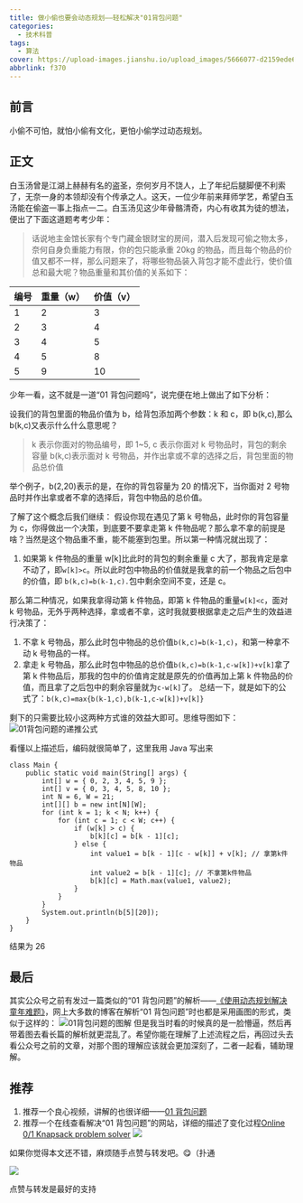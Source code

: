 ```yaml
---
title: 做小偷也要会动态规划——轻松解决"01背包问题"
categories:
  - 技术科普
tags:
  - 算法
cover: https://upload-images.jianshu.io/upload_images/5666077-d2159ede6891341f.png?imageMogr2/auto-orient/strip%7CimageView2/2/w/1240
abbrlink: f370
---
```


## 前言

小偷不可怕，就怕小偷有文化，更怕小偷学过动态规划。

## 正文

白玉汤曾是江湖上赫赫有名的盗圣，奈何岁月不饶人，上了年纪后腿脚便不利索了，无奈一身的本领却没有个传承之人。这天，一位少年前来拜师学艺，希望白玉汤能在偷盗一事上指点一二。白玉汤见这少年骨骼清奇，内心有收其为徒的想法，便出了下面这道题考考少年：

> 话说地主金馆长家有个专门藏金银财宝的房间，潜入后发现可偷之物太多，奈何自身负重能力有限，你的包只能承重 20kg 的物品，而且每个物品的价值又都不一样，那么问题来了，将哪些物品装入背包才能不虚此行，使价值总和最大呢？物品重量和其价值的关系如下：

| 编号 | 重量（w） | 价值（v） |
| ---- | --------- | --------- |
| 1    | 2         | 3         |
| 2    | 3         | 4         |
| 3    | 4         | 5         |
| 4    | 5         | 8         |
| 5    | 9         | 10        |

少年一看，这不就是一道“01 背包问题吗”，说完便在地上做出了如下分析：

设我们的背包里面的物品价值为 b，给背包添加两个参数：k 和 c，即 b(k,c),那么 b(k,c)又表示什么什么意思呢？

> k 表示你面对的物品编号，即 1~5,
> c 表示你面对 k 号物品时，背包的剩余容量
> b(k,c)表示面对 k 号物品，并作出拿或不拿的选择之后，背包里面的物品总价值

举个例子，b(2,20)表示的是，在你的背包容量为 20 的情况下，当你面对 2 号物品时并作出拿或者不拿的选择后，背包中物品的总价值。

了解了这个概念后我们继续：
假设你现在遇见了第 k 号物品，此时你的背包容量为 c，你得做出一个决策，到底要不要拿走第 k 件物品呢？那么拿不拿的前提是啥？当然是这个物品重不重，能不能塞到包里。所以第一种情况就出现了：

1. 如果第 k 件物品的重量 w[k]比此时的背包的剩余重量 c 大了，那我肯定是拿不动了，即`w[k]>c`。所以此时包中物品的价值就是我拿的前一个物品之后包中的价值，即 `b(k,c)=b(k-1,c).`包中剩余空间不变，还是 c。

那么第二种情况，如果我拿得动第 k 件物品，即第 k 件物品的重量`w[k]<c`，面对 k 号物品，无外乎两种选择，拿或者不拿，这时我就要根据拿走之后产生的效益进行决策了：

1. 不拿 k 号物品，那么此时包中物品的总价值`b(k,c)=b(k-1,c)`，和第一种拿不动 k 号物品的一样。
2. 拿走 k 号物品，那么此时包中物品的总价值`b(k,c)=b(k-1,c-w[k])+v[k]`拿了第 k 件物品后，那我的包中的价值肯定就是原先的价值再加上第 k 件物品的价值，而且拿了之后包中的剩余容量就为`c-w[k]`了。 总结一下，就是如下的公式了：`b(k,c)=max{b(k-1,c),b(k-1,c-w[k])+v[k]}`

剩下的只需要比较小这两种方式谁的效益大即可。思维导图如下：
![01背包问题的递推公式](https://upload-images.jianshu.io/upload_images/5666077-75fdbf8a205171f7.png?imageMogr2/auto-orient/strip%7CimageView2/2/w/1240)

看懂以上描述后，编码就很简单了，这里我用 Java 写出来

```
class Main {
    public static void main(String[] args) {
        int[] w = { 0, 2, 3, 4, 5, 9 };
        int[] v = { 0, 3, 4, 5, 8, 10 };
        int N = 6, W = 21;
        int[][] b = new int[N][W];
        for (int k = 1; k < N; k++) {
            for (int c = 1; c < W; c++) {
                if (w[k] > c) {
                    b[k][c] = b[k - 1][c];
                } else {
                    int value1 = b[k - 1][c - w[k]] + v[k]; // 拿第k件物品
                    int value2 = b[k - 1][c]; // 不拿第k件物品
                    b[k][c] = Math.max(value1, value2);
                }
            }
        }
        System.out.println(b[5][20]);
    }
}
```

结果为 26

## 最后

其实公众号之前有发过一篇类似的“01 背包问题”的解析——[《使用动态规划解决童年难题》](https://mp.weixin.qq.com/s/Ls4NzJadJUrvFKrLSX6wjA)，网上大多数的博客在解析“01 背包问题”时也都是采用画图的形式，类似于这样的：
![01背包问题的图解](https://upload-images.jianshu.io/upload_images/5666077-c23feabd25d280f4.png?imageMogr2/auto-orient/strip%7CimageView2/2/w/1240)
但是我当时看的时候真的是一脸懵逼，然后再带着图去看长篇的解析就更混乱了。希望你能在理解了上述流程之后，再回过头去看公众号之前的文章，对那个图的理解应该就会更加深刻了，二者一起看，辅助理解。

## 推荐

1. 推荐一个良心视频，讲解的也很详细——[01 背包问题](http://video.tudou.com/v/XMTQ3MzI0NzI2OA==.html?spm=a2hzp.8253869.0.0)
2. 推荐一个在线查看解决“01 背包问题”的网站，详细的描述了变化过程[Online 0/1 Knapsack problem solver](http://karaffeltut.com/NEWKaraffeltutCom/Knapsack/knapsack.html)
   ![](https://upload-images.jianshu.io/upload_images/5666077-c4871f0e4a5b0ba7.png?imageMogr2/auto-orient/strip%7CimageView2/2/w/1240)

如果你觉得本文还不错，麻烦随手点赞与转发吧。😋（扑通

![](http://upload-images.jianshu.io/upload_images/5666077-8f4e862993c9c180?imageMogr2/auto-orient/strip)

点赞与转发是最好的支持
